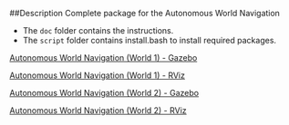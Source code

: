 ##Description
Complete package for the Autonomous World Navigation

- The `doc` folder contains the instructions.
- The `script` folder contains install.bash to install required packages.

[Autonomous World Navigation (World 1) - Gazebo](https://youtu.be/Br2HN8fG9wk)

[Autonomous World Navigation (World 1) - RViz](https://youtu.be/-5jXxH3ue3A)

[Autonomous World Navigation (World 2) - Gazebo](https://youtu.be/zu4gU5dqbfQ)

[Autonomous World Navigation (World 2) - RViz](https://youtu.be/06e-hVsJk7s)
